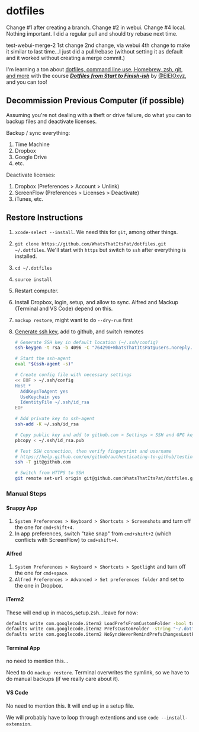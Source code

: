 # dotfiles

Change #1 after creating a branch.
Change #2 in webui.
Change #4 local. Nothing important. I did a regular pull and should try rebase next time.

test-webui-merge-2
1st change
2nd change, via webui
4th change to make it similar to last time...I just did a pull/rebase (without setting it as default and it worked without creating a merge commit.)

I'm learning a ton about [dotfiles, command line use, Homebrew, zsh, git, and more](http://dotfiles.eieio.xyz/) with the course [***Dotfiles from Start to Finish-ish***](http://dotfiles.eieio.xyz/) by [@EIEIOxyz](https://twitter.com/EIEIOxyz/), and you can too!

## Decommission Previous Computer (if possible)

Assuming you're not dealing with a theft or drive failure, do what you can to backup files and deactivate licenses.

Backup / sync everything:
1. Time Machine
2. Dropbox
3. Google Drive
4. etc.

Deactivate licenses:
1. Dropbox (Preferences > Account > Unlink)
2. ScreenFlow (Preferences > Licenses > Deactivate)
3. iTunes, etc.



## Restore Instructions

1. `xcode-select --install`. We need this for `git`, among other things.
2. `git clone https://github.com/WhatsThatItsPat/dotfiles.git ~/.dotfiles`. We'll start with `https` but switch to `ssh` after everything is installed.
3. `cd ~/.dotfiles`
4. `source install`
5. Restart computer.
6. Install Dropbox, login, setup, and allow to sync. Alfred and Mackup (Terminal and VS Code) depend on this.
7. `mackup restore`, might want to do `--dry-run` first
8. [Generate ssh key](https://help.github.com/en/github/authenticating-to-github/connecting-to-github-with-ssh), add to github, and switch remotes

    ```zsh
    # Generate SSH key in default location (~/.ssh/config)
    ssh-keygen -t rsa -b 4096 -C "764290+WhatsThatItsPat@users.noreply.github.com"

    # Start the ssh-agent
    eval "$(ssh-agent -s)"

    # Create config file with necessary settings
    << EOF > ~/.ssh/config
    Host *
      AddKeysToAgent yes
      UseKeychain yes
      IdentityFile ~/.ssh/id_rsa
    EOF

    # Add private key to ssh-agent 
    ssh-add -K ~/.ssh/id_rsa

    # Copy public key and add to github.com > Settings > SSH and GPG keys
    pbcopy < ~/.ssh/id_rsa.pub

    # Test SSH connection, then verify fingerprint and username
    # https://help.github.com/en/github/authenticating-to-github/testing-your-ssh-connection
    ssh -T git@github.com

    # Switch from HTTPS to SSH
    git remote set-url origin git@github.com:WhatsThatItsPat/dotfiles.git
    ```


### Manual Steps

#### Snappy App

1. `System Preferences > Keyboard > Shortcuts > Screenshots` and turn off the one for `cmd+shift+4`.
2. In app preferences, switch "take snap" from `cmd+shift+2` (which conflicts with ScreenFlow) to `cmd+shift+4`.

#### Alfred

1. `System Preferences > Keyboard > Shortcuts > Spotlight` and turn off the one for `cmd+space`.
2. `Alfred Preferences > Advanced > Set preferences folder` and set to the one in Dropbox.



#### iTerm2

These will end up in macos_setup.zsh...leave for now:
```zsh
defaults write com.googlecode.iterm2 LoadPrefsFromCustomFolder -bool true
defaults write com.googlecode.iterm2 PrefsCustomFolder -string "~/.dotfiles/iterm2"
defaults write com.googlecode.iterm2 NoSyncNeverRemindPrefsChangesLostForFile -bool true
```

#### Terminal App

no need to mention this...

Need to do `mackup restore`. Terminal overwrites the symlink, so we have to do manual backups (if we really care about it).


#### VS Code

No need to mention this. It will end up in a setup file.

We will probably have to loop through extentions and use `code --install-extension`.


